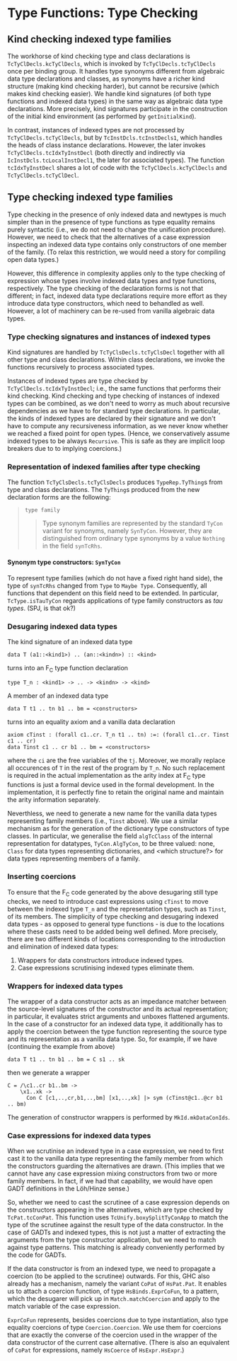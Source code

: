 # Type Functions: Type Checking

## Kind checking indexed type families


The workhorse of kind checking type and class declarations is `TcTyClDecls.kcTyClDecls`, which is invoked by `TcTyClDecls.tcTyClDecls` once per binding group.  It handles type synonyms different from algebraic data type declarations and classes, as synonyms have a richer kind structure (making kind checking harder), but cannot be recursive (which makes kind checking easier).  We handle kind signatures (of both type functions and indexed data types) in the same way as algebraic data type declarations.  More precisely, kind signatures participate in the construction of the initial kind environment (as performed by `getInitialKind`).


In contrast, instances of indexed types are not processed by `TcTyClDecls.tcTyClDecls`, but by `TcInstDcls.tcInstDecls1`, which handles the heads of class instance declarations.  However, the later invokes `TcTyClDecls.tcIdxTyInstDecl` (both directly and indirectly via `IcInstDcls.tcLocalInstDecl1`, the later for associated types).  The function `tcIdxTyInstDecl` shares a lot of code with the `TcTyClDecls.kcTyClDecls` and `TcTyClDecls.tcTyClDecl`.

## Type checking indexed type families


Type checking in the presence of only indexed data and newtypes is much simpler than in the presence of type functions as type equality remains purely syntactic (i.e., we do not need to change the unification procedure).  However, we need to check that the alternatives of a case expression inspecting an indexed data type contains only constructors of one member of the family.  (To relax this restriction, we would need a story for compiling open data types.)


However, this difference in complexity applies only to the type checking of expression whose types involve indexed data types and type functions, respectively.  The type checking of the declaration forms is not that different; in fact, indexed data type declarations require more effort as they introduce data type constructors, which need to behandled as well.  However, a lot of machinery can be re-used from vanilla algebraic data types.

### Type checking signatures and instances of indexed types


Kind signatures are handled by `TcTyClsDecls.tcTyClsDecl` together with all other type and class declarations.  Within class declarations, we invoke the functions recursively to process associated types.


Instances of indexed types are type checked by `TcTyClDecls.tcIdxTyInstDecl`; i.e., the same functions that performs their kind checking.  Kind checking and type checking of instances of indexed types can be combined, as we don't need to worry as much about recursive dependencies as we have to for standard type declarations.  In particular, the kinds of indexed types are declared by their signature and we don't have to compute any recursiveness information, as we never know whether we reached a fixed point for open types.  (Hence, we conservatively assume indexed types to be always `Recursive`.  This is safe as they are implicit loop breakers due to to implying coercions.)

### Representation of indexed families after type checking


The function `TcTyClsDecls.tcTyClsDecls` produces `TypeRep.TyThing`s from type and class declarations.  The `TyThing`s produced from the new declaration forms are the following:

> `type family`
>
> >
> > Type synonym families are represented by the standard `TyCon` variant for synonyms, namely `SynTyCon`.  However, they are distinguished from ordinary type synonyms by a value `Nothing` in the field `synTcRhs`.

#### Synonym type constructors: `SynTyCon`


To represent type families (which do not have a fixed right hand side), the type of `synTcRhs` changed from `Type` to `Maybe Type`.  Consequently, all functions that dependent on this field need to be extended.  In particular, `TcType.isTauTyCon` regards applications of type family constructors as *tau types*.  (SPJ, is that ok?)

### Desugaring indexed data types


The kind signature of an indexed data type

```wiki
data T (a1::<kind1>) .. (an::<kindn>) :: <kind>
```


turns into an F<sub>C</sub> type function declaration

```wiki
type T_n : <kind1> -> .. -> <kindn> -> <kind>
```


A member of an indexed data type

```wiki
data T t1 .. tn b1 .. bm = <constructors>
```


turns into an equality axiom and a vanilla data declaration

```wiki
axiom cTinst : (forall c1..cr. T_n t1 .. tn) :=: (forall c1..cr. Tinst c1 .. cr)
data Tinst c1 .. cr b1 .. bm = <constructors>
```


where the `ci` are the free variables of the `tj`.  Moreover, we morally replace all occurences of `T` in the rest of the program by `T_n`.  No such replacement is required in the actual implementation as the arity index at F<sub>C</sub> type functions is just a formal device used in the formal development.  In the implementation, it is perfectly fine to retain the original name and maintain the arity information separately.


Neverthless, we need to generate a new name for the vanilla data types representing family members (i.e., `Tinst` above).  We use a similar mechanism as for the generation of the dictionary type constructors of type classes.  In particular, we generalise the field `algTcClass` of the internal representation for datatypes, `TyCon.AlgTyCon`, to be three valued: none, `Class` for data types representing dictionaries, and \<which structure?\> for data types representing members of a family.

### Inserting coercions


To ensure that the F<sub>C</sub> code generated by the above desugaring still type checks, we need to introduce cast expressions using `cTinst` to move between the indexed type `T_n` and the representation types, such as `Tinst`, of its members.  The simplicity of type checking and desugaring indexed data types - as opposed to general type functions - is due to the locations where these casts need to be added being well defined.  More precisely, there are two different kinds of locations corresponding to the introduction and elimination of indexed data types:

1. Wrappers for data constructors introduce indexed types.
1. Case expressions scrutinising indexed types eliminate them.

### Wrappers for indexed data types


The wrapper of a data constructor acts as an impedance matcher between the source-level signatures of the constructor and its actual representation; in particular, it evaluates strict arguments and unboxes flattened arguments.  In the case of a constructor for an indexed data type, it additionally has to apply the coercion between the type function representing the source type and its representation as a vanilla data type.  So, for example, if we have (continuing the example from above)

```wiki
data T t1 .. tn b1 .. bm = C s1 .. sk
```


then we generate a wrapper

```wiki
C = /\c1..cr b1..bm ->
    \x1..xk ->
      Con C [c1,..,cr,b1,..,bm] [x1,..,xk] |> sym (cTinst@c1..@cr b1 .. bm)
```


The generation of constructor wrappers is performed by `MkId.mkDataConIds`.

### Case expressions for indexed data types


When we scrutinise an indexed type in a case expression, we need to first cast it to the vanilla data type representing the family member from which the constructors guarding the alternatives are drawn.  (This implies that we cannot have any case expression mixing constructors from two or more family members.  In fact, if we had that capability, we would have open GADT definitions in the Löh/Hinze sense.)


So, whether we need to cast the scrutinee of a case expression depends on the constructors appearing in the alternatives, which are type checked by `TcPat.tcConPat`.  This function uses `TcUnify.boxySplitTyConApp` to match the type of the scrutinee against the result type of the data constructor.  In the case of GADTs and indexed types, this is not just a matter of extracting the arguments from the type constructor application, but we need to match against type patterns.  This matching is already conveniently performed by the code for GADTs.


If the data constructor is from an indexed type, we need to propagate a coercion (to be applied to the scrutinee) outwards.  For this, GHC also already has a mechanism, namely the variant `CoPat` of `HsPat.Pat`.  It enables us to attach a coercion function, of type `HsBinds.ExprCoFun`, to a pattern, which the desugarer will pick up in `Match.matchCoercion` and apply to the match variable of the case expression.

`ExprCoFun` represents, besides coercions due to type instantiation, also type equality coercions of type `Coercion.Coercion`.  We use them for coercions that are exactly the converse of the coercion used in the wrapper of the data constructor of the current case alternative.  (There is also an equivalent of `CoPat` for expressions, namely `HsCoerce` of `HsExpr.HsExpr`.)
